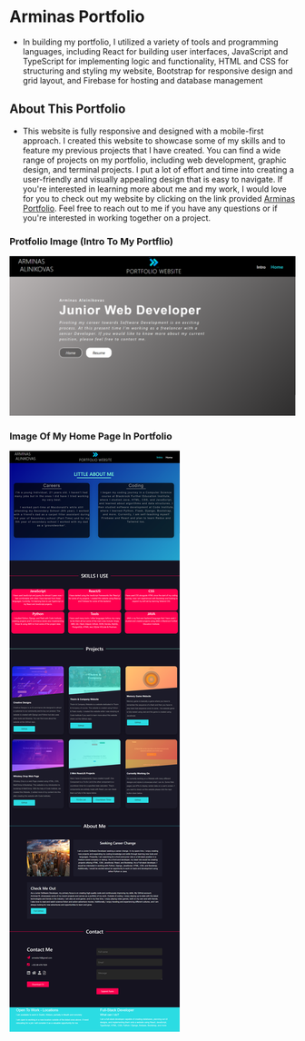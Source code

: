 # Arminas Portfolio
* In building my portfolio, I utilized a variety of tools and programming languages, including React for building user interfaces, JavaScript and TypeScript for implementing logic and functionality, HTML and CSS for structuring and styling my website, Bootstrap for responsive design and grid layout, and Firebase for hosting and database management

## About This Portfolio
* This website is fully responsive and designed with a mobile-first approach. I created this website to showcase some of my skills and to feature my previous projects that I have created. You can find a wide range of projects on my portfolio, including web development, graphic design, and terminal projects. I put a lot of effort and time into creating a user-friendly and visually appealing design that is easy to navigate. If you're interested in learning more about me and my work, I would love for you to check out my website by clicking on the link provided [Arminas Portfolio](https://portfolio-react-f4905.firebaseapp.com/). Feel free to reach out to me if you have any questions or if you're interested in working together on a project.

### Protfolio Image (Intro To My Portflio)
![Intro](react-app/public/Portfolio.png)
### Image Of My Home Page In Portfolio
![Home](react-app/public/Portfolio-Home.png)
